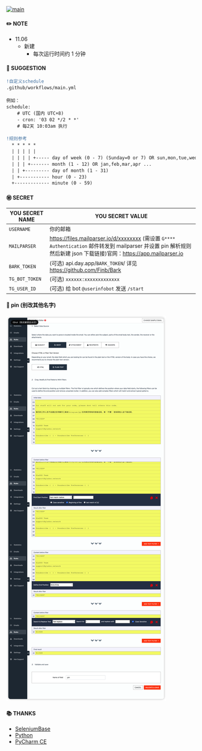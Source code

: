 [![main](https://github.com/mybdye/GxxDOS/actions/workflows/main.yml/badge.svg)](https://github.com/mybdye/GxxDOS/actions/workflows/main.yml)
#### ✏️ NOTE
- 11.06
  - 新建
      * 每次运行时间约 1 分钟

#### 🌟️ SUGGESTION
```diff
!自定义schedule
.github/workflows/main.yml

例如：
schedule:
    # UTC (国内 UTC+8)
    - cron: '03 02 */2 * *'   
    # 每2天 10:03am 执行
    
!规则参考
  * * * * *
  | | | | |
  | | | | +----- day of week (0 - 7) (Sunday=0 or 7) OR sun,mon,tue,wed,thu,fri,sat
  | | | +------- month (1 - 12) OR jan,feb,mar,apr ...
  | | +--------- day of month (1 - 31)
  | +----------- hour (0 - 23)
  +------------- minute (0 - 59)
```

#### ㊙️ SECRET
  |YOU SECRET NAME|YOU SECRET VALUE|
  |-----|--|
  |`USERNAME`|你的邮箱|
  |`MAILPARSER`|https://files.mailparser.io/d/xxxxxxxx (需设置 `G**** Authentication` 邮件转发到 mailparser 并设置 pin 解析规则然后新建 json 下载链接)官网：https://app.mailparser.io|
  |`BARK_TOKEN`|(可选) api.day.app/`BARK_TOKEN`/ 详见 https://github.com/Finb/Bark|
  |`TG_BOT_TOKEN`|(可选) `xxxxxx:xxxxxxxxxxxxx`|
  |`TG_USER_ID`|(可选) 给 bot `@userinfobot` 发送 `/start`|

#### 📌 pin (别改其他名字)
<img src="pin.png">

#### 📚 THANKS
- [SeleniumBase](https://github.com/seleniumbase)
- [Python](https://www.python.org/)
- [PyCharm CE](https://www.jetbrains.com/pycharm/)
